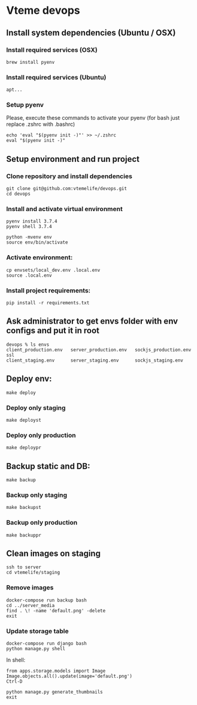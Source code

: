 # Vteme devops

## Install system dependencies (Ubuntu / OSX)

### Install required services (OSX)

```
brew install pyenv
```

### Install required services (Ubuntu)

```
apt...
```

### Setup pyenv

Please, execute these commands to activate your pyenv (for bash just replace .zshrc with .bashrc)

```
echo 'eval "$(pyenv init -)"' >> ~/.zshrc
eval "$(pyenv init -)"
```

## Setup environment and run project

### Clone repository and install dependencies

```
git clone git@github.com:vtemelife/devops.git
cd devops
```

### Install and activate virtual environment

```
pyenv install 3.7.4
pyenv shell 3.7.4

python -mvenv env
source env/bin/activate
```

### Activate environment:

```
cp envsets/local_dev.env .local.env
source .local.env
```

### Install project requirements:

```
pip install -r requirements.txt
```

## Ask administrator to get envs folder with env configs and put it in root

```
devops % ls envs
client_production.env   server_production.env   sockjs_production.env   ssl
client_staging.env      server_staging.env      sockjs_staging.env
```

## Deploy env:

```
make deploy
```

### Deploy only staging

```
make deployst
```

### Deploy only production

```
make deploypr
```

## Backup static and DB:

```
make backup
```

### Backup only staging

```
make backupst
```

### Backup only production

```
make backuppr
```

## Clean images on staging

```
ssh to server
cd vtemelife/staging
```

### Remove images

```
docker-compose run backup bash
cd ../server_media
find . \! -name 'default.png' -delete
exit
```

### Update storage table

```
docker-compose run django bash
python manage.py shell
```

In shell:

```
from apps.storage.models import Image
Image.objects.all().update(image='default.png')
Ctrl-D
```

```
python manage.py generate_thumbnails
exit
```
